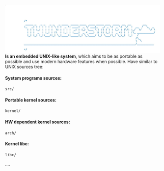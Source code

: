 ![THUNDERSTORM_LOGO](TH.jpg)
**Is an embedded UNIX-like system**, which aims 
to be as portable as possible and use modern hardware features when possible.
Have similar to UNIX sources tree:
#### System programs sources:
```
src/ 
```
#### Portable kernel sources:
```
kernel/
```
#### HW dependent kernel sources:
```
arch/
```
#### Kernel libc:
```
libc/
```
....

